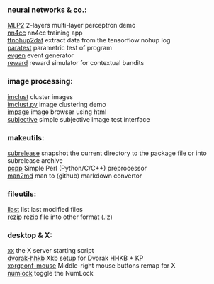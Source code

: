 ### neural networks & co.:
[MLP2](https://github.com/rudojaksa/MLP2) 2-layers multi-layer perceptron demo  
[nn4cc](https://github.com/rudojaksa/MLP2) nn4cc training app  
[tfnohup2dat](https://github.com/rudojaksa/tfnohup2dat) extract data from the tensorflow nohup log  
[paratest](https://github.com/rudojaksa/paratest) parametric test of program  
[evgen](https://github.com/rudojaksa/evgen) event generator  
[reward](https://github.com/rudojaksa/reward) reward simulator for contextual bandits  

### image processing:
[imclust](https://github.com/rudojaksa/imclust) cluster images  
[imclust.py](https://github.com/rudojaksa/imclust.py) image clustering demo  
[impage](https://github.com/rudojaksa/impage) image browser using html  
[subjective](https://github.com/rudojaksa/subjective) simple subjective image test interface  

### makeutils:
[subrelease](https://github.com/rudojaksa/subrelease) snapshot the current directory to the package file or into subrelease archive  
[pcpp](https://github.com/rudojaksa/pcpp) Simple Perl (Python/C/C++) preprocessor  
[man2md](https://github.com/rudojaksa/man2md) man to (github) markdown convertor  

### fileutils:
[llast](https://github.com/rudojaksa/llast) list last modified files  
[rezip](https://github.com/rudojaksa/rezip) rezip file into other format (.lz)  

### desktop & X:
[xx](https://github.com/rudojaksa/xx) the X server starting script  
[dvorak-hhkb](https://github.com/rudojaksa/dvorak-hhkb) Xkb setup for Dvorak HHKB + KP  
[xorgconf-mouse](https://github.com/rudojaksa/xorgconf-mouse) Middle-right mouse buttons remap for X  
[numlock](https://github.com/rudojaksa/numlock) toggle the NumLock  
